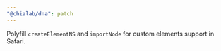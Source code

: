 ```yaml
---
"@chialab/dna": patch
---
```


Polyfill `createElementNS` and `importNode` for custom elements support in Safari.
